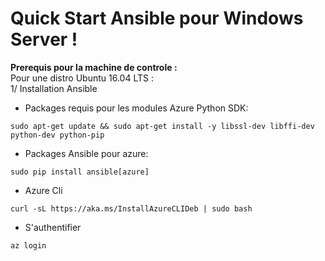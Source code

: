 # Quick Start Ansible pour Windows Server !

**Prerequis pour la machine de controle :**<br/>
Pour une distro Ubuntu 16.04 LTS : <br/>
1/ Installation Ansible <br/>
- Packages requis pour les modules Azure Python SDK: <br/>
```
sudo apt-get update && sudo apt-get install -y libssl-dev libffi-dev python-dev python-pip
```
- Packages Ansible pour azure:
```
sudo pip install ansible[azure]
```
- Azure Cli <br/>
```
curl -sL https://aka.ms/InstallAzureCLIDeb | sudo bash
```
- S'authentifier <br/>
```
az login
```
